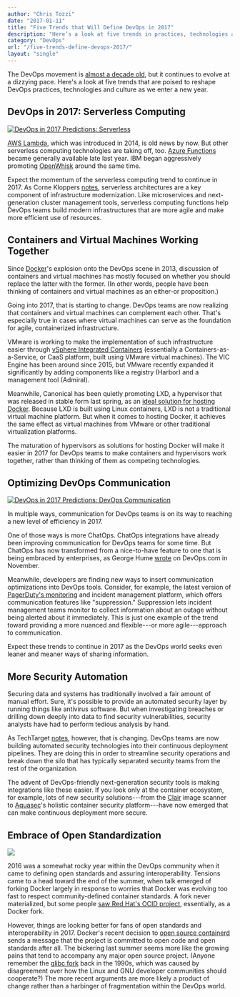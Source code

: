 ```yaml
---
author: "Chris Tozzi"
date: "2017-01-11"
title: "Five Trends that Will Define DevOps in 2017"
description: "Here’s a look at five trends in practices, technologies and culture that are poised to reshape DevOps in 2017 as we enter a new year."
category: "DevOps"
url: "/five-trends-define-devops-2017/"
layout: "single"
---
```

The DevOps movement is [almost a decade old](http://itrevolution.com/the-history-of-devops/), but it continues to evolve at a dizzying pace. Here's a look at five trends that are poised to reshape DevOps practices, technologies and culture as we enter a new year.

DevOps in 2017: Serverless Computing
------------------------------------

[![DevOps in 2017 Predictions: Serverless](https://s3-us-west-2.amazonaws.com/com-netuitive-app-usw2-public/wp-content/uploads/2017/07/Serverless.png)](https://s3-us-west-2.amazonaws.com/com-netuitive-app-usw2-public/wp-content/uploads/2017/07/Serverless.png)

[AWS Lambda](/best-practices-aws-lambda-monitoring), which was introduced in 2014, is old news by now. But other serverless computing technologies are taking off, too. [Azure Functions](/microsoft-azure-monitoring/) became generally available late last year. IBM began aggressively promoting [OpenWhisk](http://openwhisk.incubator.apache.org/) around the same time.

Expect the momentum of the serverless computing trend to continue in 2017. As Corne Kloppers [notes](https://www.planittesting.com/us/Insights/2016/DevOps-In-2017), serverless architectures are a key component of infrastructure modernization. Like microservices and next-generation cluster management tools, serverless computing functions help DevOps teams build modern infrastructures that are more agile and make more efficient use of resources.

Containers and Virtual Machines Working Together
------------------------------------------------

Since [Docker](/monitor-performance-docker-containers)'s explosion onto the DevOps scene in 2013, discussion of containers and virtual machines has mostly focused on whether you should replace the latter with the former. (In other words, people have been thinking of containers and virtual machines as an either-or proposition.)

Going into 2017, that is starting to change. DevOps teams are now realizing that containers and virtual machines can complement each other. That's especially true in cases where virtual machines can serve as the foundation for agile, containerized infrastructure.

VMware is working to make the implementation of such infrastructure easier through [vSphere Integrated Containers](https://blogs.vmware.com/vsphere/2015/10/vsphere-integrated-containers-technology-walkthrough.html) (essentially a Containers-as-a-Service, or CaaS platform, built using VMware virtual machines). The VIC Engine has been around since 2015, but VMware recently expanded it significantly by adding components like a registry (Harbor) and a management tool (Admiral).

Meanwhile, Canonical has been quietly promoting LXD, a hypervisor that was released in stable form last spring, as an [ideal solution for hosting Docker](https://stgraber.org/2016/04/13/lxd-2-0-docker-in-lxd-712/). Because LXD is built using Linux containers, LXD is not a traditional virtual machine platform. But when it comes to hosting Docker, it achieves the same effect as virtual machines from VMware or other traditional virtualization platforms.

The maturation of hypervisors as solutions for hosting Docker will make it easier in 2017 for DevOps teams to make containers and hypervisors work together, rather than thinking of them as competing technologies.

Optimizing DevOps Communication
-------------------------------

[![DevOps in 2017 Predictions: DevOps Communication](https://s3-us-west-2.amazonaws.com/com-netuitive-app-usw2-public/wp-content/uploads/2017/07/ChatOps.png)](https://s3-us-west-2.amazonaws.com/com-netuitive-app-usw2-public/wp-content/uploads/2017/07/ChatOps.png)

In multiple ways, communication for DevOps teams is on its way to reaching a new level of efficiency in 2017.

One of those ways is more ChatOps. ChatOps integrations have already been improving communication for DevOps teams for some time. But ChatOps has now transformed from a nice-to-have feature to one that is being embraced by enterprises, as George Hume [wrote](https://devops.com/4-essential-practices-succeeding-chatops/) on DevOps.com in November.

Meanwhile, developers are finding new ways to insert communication optimizations into DevOps tools. Consider, for example, the latest version of [PagerDuty's monitoring](/combining-metricly-and-pagerduty-for-monitoring-alarms/) and incident management platform, which offers communication features like "suppression." Suppression lets incident management teams monitor to collect information about an outage without being alerted about it immediately. This is just one example of the trend toward providing a more nuanced and flexible---or more agile---approach to communication.

Expect these trends to continue in 2017 as the DevOps world seeks even leaner and meaner ways of sharing information.

More Security Automation
------------------------

Securing data and systems has traditionally involved a fair amount of manual effort. Sure, it's possible to provide an automated security layer by running things like antivirus software. But when investigating breaches or drilling down deeply into data to find security vulnerabilities, security analysts have had to perform tedious analysis by hand.

As TechTarget [notes](http://searchsecurity.techtarget.com/feature/DevOps-security-requires-new-mindset-and-tools-for-visibility-automation), however, that is changing. DevOps teams are now building automated security technologies into their continuous deployment pipelines. They are doing this in order to streamline security operations and break down the silo that has typically separated security teams from the rest of the organization.

The advent of DevOps-friendly next-generation security tools is making integrations like these easier. If you look only at the container ecosystem, for example, lots of new security solutions---from the [Clair](https://github.com/coreos/clair) image scanner to [Aquasec](https://www.aquasec.com/)'s holistic container security platform---have now emerged that can make continuous deployment more secure.

Embrace of Open Standardization
-------------------------------

![](https://s3-us-west-2.amazonaws.com/com-netuitive-app-usw2-public/wp-content/uploads/2017/01/large_h-trans-1-1024x352.png)

2016 was a somewhat rocky year within the DevOps community when it came to defining open standards and assuring interoperability. Tensions came to a head toward the end of the summer, when talk emerged of forking Docker largely in response to worries that Docker was evolving  too fast to respect community-defined container standards. A fork never materialized, but some people [saw Red Hat's OCID project](http://www.infoworld.com/article/3123412/application-development/new-red-hat-project-looks-a-lot-like-a-docker-fork.html), essentially, as a Docker fork.

However, things are looking better for fans of open standards and interoperability in 2017. Docker's recent decision to [open source containerd](https://www.linux.com/news/docker-containerd-ups-open-source-container-management-ante) sends a message that the project is committed to open code and open standards after all. The bickering last summer seems more like the growing pains that tend to accompany any major open source project. (Anyone remember the [glibc fork](https://en.wikipedia.org/wiki/GNU_C_Library#Fork_.22Linux_libc.22) back in the 1990s, which was caused by disagreement over how the Linux and GNU developer communities should cooperate?) The more recent arguments are more likely a product of change rather than a harbinger of fragmentation within the DevOps world.
